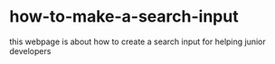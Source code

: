 # how-to-make-a-search-input
this webpage is about how to create a search input for helping junior developers
